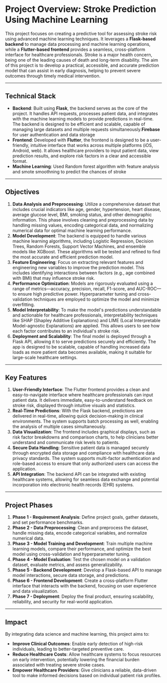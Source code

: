 # **Project Overview: Stroke Prediction Using Machine Learning**

This project focuses on creating a predictive tool for assessing stroke risk using advanced machine learning techniques. It leverages a **Flask-based backend** to manage data processing and machine learning operations, while a **Flutter-based frontend** provides a seamless, cross-platform interface for healthcare professionals. Stroke is a major health concern, being one of the leading causes of death and long-term disability. The aim of this project is to develop a practical, accessible, and accurate prediction model that can assist in early diagnosis, helping to prevent severe outcomes through timely medical intervention.

---

## **Technical Stack**
- **Backend**: Built using **Flask**, the backend serves as the core of the project. It handles API requests, processes patient data, and integrates with the machine learning models to provide predictions in real-time. The backend is designed to be efficient and scalable, capable of managing large datasets and multiple requests simultaneously.**Firebase** for user authentication and data storage
- **Frontend**: Developed with **Flutter**, the frontend is designed to be a user-friendly, intuitive interface that works across multiple platforms (iOS, Android, web). It allows healthcare providers to input patient data, view prediction results, and explore risk factors in a clear and accessible format.
- **Machine Learning**: Used Random forest algorithm with feature analysis and smote smoothning to predict the chances of stroke 
---

## **Objectives**
1. **Data Analysis and Preprocessing**: Utilize a comprehensive dataset that includes crucial indicators like age, gender, hypertension, heart disease, average glucose level, BMI, smoking status, and other demographic information. This phase involves cleaning and preprocessing data by handling missing values, encoding categorical data, and normalizing numerical data for optimal machine learning performance.
2. **Model Development**: The backend is equipped to handle various machine learning algorithms, including Logistic Regression, Decision Trees, Random Forests, Support Vector Machines, and ensemble models like XGBoost. These algorithms will be tested and refined to find the most accurate and efficient prediction model.
3. **Feature Engineering**: Focus on extracting relevant features and engineering new variables to improve the prediction model. This includes identifying interactions between factors (e.g., age combined with BMI) that may influence stroke risk.
4. **Performance Optimization**: Models are rigorously evaluated using a range of metrics—accuracy, precision, recall, F1-score, and AUC-ROC—to ensure high predictive power. Hyperparameter tuning and cross-validation techniques are employed to optimize the model and minimize overfitting.
5. **Model Interpretability**: To make the model's predictions understandable and actionable for healthcare professionals, interpretability techniques like SHAP (Shapley Additive Explanations) and LIME (Local Interpretable Model-agnostic Explanations) are applied. This allows users to see how each factor contributes to an individual's stroke risk.
6. **Deployment and Scalability**: The final model is deployed through a Flask API, allowing it to serve predictions securely and efficiently. The app is designed to be scalable, capable of handling increased data loads as more patient data becomes available, making it suitable for large-scale healthcare settings.

---

## **Key Features**
1. **User-Friendly Interface**: The Flutter frontend provides a clean and easy-to-navigate interface where healthcare professionals can input patient data. It delivers immediate, easy-to-understand feedback on stroke risk, displayed through intuitive visuals and statistics.
2. **Real-Time Predictions**: With the Flask backend, predictions are delivered in real-time, allowing quick decision-making in clinical environments. The system supports batch processing as well, enabling the analysis of multiple cases simultaneously.
3. **Data Visualization**: The frontend includes graphical displays, such as risk factor breakdowns and comparison charts, to help clinicians better understand and communicate risk levels to patients.
4. **Secure Data Handling**: Sensitive patient data is managed securely through encrypted data storage and compliance with healthcare data privacy standards. The system supports multi-factor authentication and role-based access to ensure that only authorized users can access the application.
5. **API Integration**: The backend API can be integrated with existing healthcare systems, allowing for seamless data exchange and potential incorporation into electronic health records (EHR) systems.

---

## **Project Phases**
1. **Phase 1 - Requirement Analysis**: Define project goals, gather datasets, and set performance benchmarks.
2. **Phase 2 - Data Preprocessing**: Clean and preprocess the dataset, handle missing data, encode categorical variables, and normalize numerical data.
3. **Phase 3 - Model Training and Development**: Train multiple machine learning models, compare their performance, and optimize the best model using cross-validation and hyperparameter tuning.
4. **Phase 4 - Model Evaluation**: Test the chosen model on a validation dataset, evaluate metrics, and assess generalizability.
5. **Phase 5 - Backend Development**: Develop a Flask-based API to manage model interactions, secure data storage, and predictions.
6. **Phase 6 - Frontend Development**: Create a cross-platform Flutter interface that interacts with the backend, focusing on user experience and data visualization.
7. **Phase 7 - Deployment**: Deploy the final product, ensuring scalability, reliability, and security for real-world application.

---

## **Impact**
By integrating data science and machine learning, this project aims to:
- **Improve Clinical Outcomes**: Enable early detection of high-risk individuals, leading to better-targeted preventive care.
- **Reduce Healthcare Costs**: Allow healthcare systems to focus resources on early intervention, potentially lowering the financial burden associated with treating severe stroke cases.
- **Empower Healthcare Providers**: Give clinicians a reliable, data-driven tool to make informed decisions based on individual patient risk profiles.

